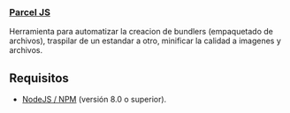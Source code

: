 ### [Parcel JS](https://es.parceljs.org/)

Herramienta para automatizar la creacion de bundlers (empaquetado de archivos), traspilar de un estandar a otro, minificar la calidad a imagenes y archivos.

## Requisitos
 - [NodeJS / NPM](https://nodejs.org) (versión 8.0 o superior).
